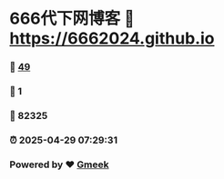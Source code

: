# 666代下网博客 :link: https://6662024.github.io 
### :page_facing_up: [49](https://6662024.github.io/tag.html) 
### :speech_balloon: 1 
### :hibiscus: 82325 
### :alarm_clock: 2025-04-29 07:29:31 
### Powered by :heart: [Gmeek](https://github.com/Meekdai/Gmeek)
